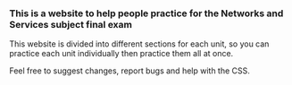 ### This is a website to help people practice for the Networks and Services subject final exam

This website is divided into different sections for each unit, so you can practice each unit individually then practice them all at once.

Feel free to suggest changes, report bugs and help with the CSS.
